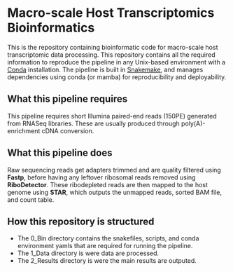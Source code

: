 # Macro-scale Host Transcriptomics Bioinformatics
This is the repository containing bioinformatic code for macro-scale host transcriptomic data processing. This repository contains all the required information to reproduce the pipeline in any Unix-based environment with a [Conda](https://docs.conda.io/en/latest/) installation. The pipeline is built in [Snakemake](https://snakemake.readthedocs.io/en/stable/), and manages dependencies using conda (or mamba) for reproducibility and deployability. 

## What this pipeline requires

This pipeline requires short Illumina paired-end reads (150PE) generated from RNASeq libraries. These are usually produced through poly(A)-enrichment cDNA conversion.

## What this pipeline does

Raw sequencing reads get adapters trimmed and are quality filtered using **Fastp**, before having any leftover ribosomal reads removed using **RiboDetector**. These ribodepleted reads are then mapped to the host genome using **STAR**, which outputs the unmapped reads, sorted BAM file, and count table.

## How this repository is structured

* The 0_Bin directory contains the snakefiles, scripts, and conda environment yamls that are required for running the pipeline.
* The 1_Data directory is were data are processed.
* The 2_Results directory is were the main results are outputed.
